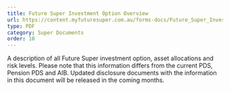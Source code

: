 ```yaml
---
title: Future Super Investment Option Overview
url: https://content.myfuturesuper.com.au/forms-docs/Future_Super_Investment_Option_Overview.pdf
type: PDF
category: Super Documents
order: 10
---
```

A description of all Future Super investment option, asset allocations and risk levels. Please note that this information differs from the current PDS, Pension PDS and AIB. Updated disclosure documents with the information in this document will be released in the coming months.